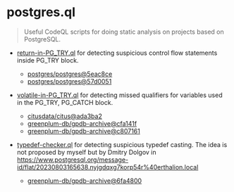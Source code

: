 # postgres.ql

> Useful CodeQL scripts for doing static analysis on projects based on PostgreSQL.

- [return-in-PG_TRY.ql](./return-in-PG\_TRY.ql) for detecting suspicious control flow statements inside PG\_TRY block.
  - [postgres/postgres@5eac8ce](https://github.com/postgres/postgres/commit/5eac8cef24543767015a9b248af08bbfa10b1b70)
  - [postgres/postgres@57d0051](https://github.com/postgres/postgres/commit/57d0051706b897048063acc14c2c3454200c488f)

- [volatile-in-PG_TRY.ql](./volatile-in-PG\_TRY.ql) for detecting missed qualifiers for variables used in the PG\_TRY, PG\_CATCH block.
  - [citusdata/citus@ada3ba2](https://github.com/citusdata/citus/commit/ada3ba25072cc5be055b3bbdedfa2fe936443b0d)
  - [greenplum-db/gpdb-archive@cfa141f](https://github.com/greenplum-db/gpdb-archive/commit/cfa141f42ea3cef312e16013c0f43e44f0d647ba)
  - [greenplum-db/gpdb-archive@c807161](https://github.com/greenplum-db/gpdb-archive/commit/c807161ca795dfb7c2784d24a20915c741f4fe33)

- [typedef-checker.ql](./typedef-checker.ql) for detecting suspicious typedef casting.
  The idea is not proposed by myself but by Dmitry Dolgov in https://www.postgresql.org/message-id/flat/20230803165638.nyjgdqxg7korp54r%40erthalion.local
  - [greenplum-db/gpdb-archive@6fa4800](https://github.com/greenplum-db/gpdb-archive/commit/6fa4800539879ba21e2833835f035f2c2489ceee)
